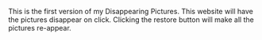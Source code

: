 This is the first version of my Disappearing Pictures. This website will have the pictures disappear on click. Clicking the restore button will make all the pictures re-appear.
